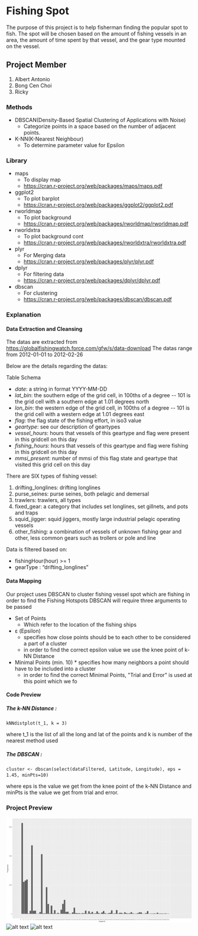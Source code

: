 # Fishing Spot
  The purpose of this project is to help fisherman finding the popular spot to fish. 
  The spot will be chosen based on the amount of fishing vessels in an area, 
  the amount of time spent by that vessel, and the gear type mounted on the vessel.

## Project Member
1. Albert Antonio
2. Bong Cen Choi
3. Ricky

### Methods
* DBSCAN(Density-Based Spatial Clustering of Applications with Noise)
  * Categorize points in a space based on the number of adjacent points.	
* K-NN(K-Nearest Neighbour)
  * To determine parameter value for Epsilon
    
### Library
* maps
  * To display map
  * https://cran.r-project.org/web/packages/maps/maps.pdf
* ggplot2
  * To plot barplot
  * https://cran.r-project.org/web/packages/ggplot2/ggplot2.pdf
* rworldmap
  * To plot background
  * https://cran.r-project.org/web/packages/rworldmap/rworldmap.pdf
* rworldxtra
  * To plot background cont
  * https://cran.r-project.org/web/packages/rworldxtra/rworldxtra.pdf
* plyr
  * For Merging data
  * https://cran.r-project.org/web/packages/plyr/plyr.pdf
* dplyr
  * For filtering data
  * https://cran.r-project.org/web/packages/dplyr/dplyr.pdf
* dbscan
  * For clustering 
  * https://cran.r-project.org/web/packages/dbscan/dbscan.pdf

### Explanation

#### Data Extraction and Cleansing 

The datas are extracted from https://globalfishingwatch.force.com/gfw/s/data-download
The datas range from 2012-01-01 to 2012-02-26

Below are the details regarding the datas:

Table Schema

* *date*: a string in format YYYY-MM-DD
* *lat_bin*: the southern edge of the grid cell, in 100ths of a degree -- 101 is the grid cell with a southern edge at 1.01 degrees north
* *lon_bin*: the western edge of the grid cell, in 100ths of a degree -- 101 is the grid cell with a western edge at 1.01 degrees east
* *flag*: the flag state of the fishing effort, in iso3 value
* *geartype*: see our description of geartypes
* *vessel_hours*: hours that vessels of this geartype and flag were present in this gridcell on this day
* *fishing_hours*: hours that vessels of this geartype and flag were fishing in this gridcell on this day
* *mmsi_present*: number of mmsi of this flag state and geartype that visited this grid cell on this day

There are SIX types of fishing vessel:
1. drifting_longlines: drifting longlines
2. purse_seines: purse seines, both pelagic and demersal
3. trawlers: trawlers, all types
4. fixed_gear: a category that includes set longlines, set gillnets, and pots and traps
5. squid_jigger: squid jiggers, mostly large industrial pelagic operating vessels
6. other_fishing: a combination of vessels of unknown fishing gear and other, less common gears such as trollers or pole and line

Data is filtered based on:
* fishingHour(hour) >= 1 
* gearType : “drifting_longlines”

#### Data Mapping

Our project uses DBSCAN to cluster fishing vessel spot which are fishing in order to find the Fishing Hotspots
DBSCAN will require three arguments to be passed
* Set of Points
	* Which refer to the location of the fishing ships
* ε (Epsilon)
	* specifies how close points should be to each other to be considered a part of a cluster
	* in order to find the correct epsilon value we use the knee point of k-NN Distance 
* Minimal Points (min. 10)
    	* specifies how many neighbors a point should have to be included into a cluster
	* in order to find the correct Minimal Points, "Trial and Error" is used at this point which we fo

#### Code Preview

##### The k-NN Distance : 
```
kNNdistplot(t_1, k = 3)
```
where t_1 is the list of all the long and lat of the points and k is number of the nearest method used

##### The DBSCAN :
```
cluster <- dbscan(select(dataFiltered, Latitude, Longitude), eps = 1.45, minPts=10)
```
where eps is the value we get from the knee point of the k-NN Distance and minPts is the value we get from trial and error.




### Project Preview
![alt text](https://github.com/assasinz88/Fishing_Spot/blob/master/Rplot02.png)
![alt text](https://github.com/assasinz88/Fishing_Spot/blob/master/knee.png)
![alt text](https://github.com/assasinz88/Fishing_Spot/blob/master/worldMap.png)
